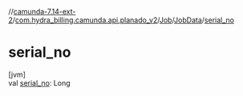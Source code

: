 //[camunda-7.14-ext-2](../../../../index.md)/[com.hydra_billing.camunda.api.planado_v2](../../index.md)/[Job](../index.md)/[JobData](index.md)/[serial_no](serial_no.md)

# serial_no

[jvm]\
val [serial_no](serial_no.md): Long
